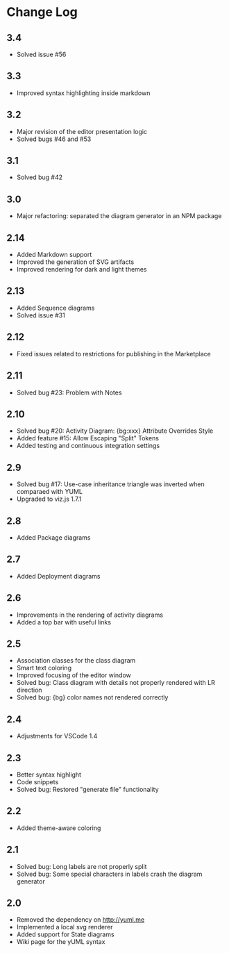 # Change Log

## 3.4
* Solved issue #56

## 3.3
* Improved syntax highlighting inside markdown

## 3.2
* Major revision of the editor presentation logic
* Solved bugs #46 and #53

## 3.1
* Solved bug #42

## 3.0
* Major refactoring: separated the diagram generator in an NPM package

## 2.14
* Added Markdown support
* Improved the generation of SVG artifacts
* Improved rendering for dark and light themes

## 2.13
* Added Sequence diagrams
* Solved issue #31

## 2.12
* Fixed issues related to restrictions for publishing in the Marketplace

## 2.11
* Solved bug #23: Problem with Notes

## 2.10
* Solved bug #20: Activity Diagram: {bg:xxx} Attribute Overrides Style 
* Added feature #15: Allow Escaping "Split" Tokens
* Added testing and continuous integration settings

## 2.9
* Solved bug #17: Use-case inheritance triangle was inverted when comparaed with YUML
* Upgraded to viz.js 1.7.1

## 2.8
* Added Package diagrams

## 2.7
* Added Deployment diagrams

## 2.6
* Improvements in the rendering of activity diagrams
* Added a top bar with useful links

## 2.5
* Association classes for the class diagram
* Smart text coloring
* Improved focusing of the editor window
* Solved bug: Class diagram with details not properly rendered with LR direction
* Solved bug: {bg} color names not rendered correctly

## 2.4
* Adjustments for VSCode 1.4

## 2.3
* Better syntax highlight
* Code snippets
* Solved bug: Restored "generate file" functionality

## 2.2
* Added theme-aware coloring

## 2.1
* Solved bug: Long labels are not properly split
* Solved bug: Some special characters in labels crash the diagram generator

## 2.0
* Removed the dependency on http://yuml.me
* Implemented a local svg renderer
* Added support for State diagrams
* Wiki page for the yUML syntax